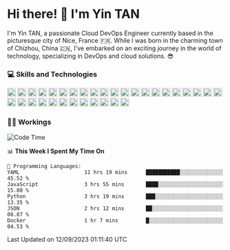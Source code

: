 # Hi there! 👋 I'm Yin TAN

I'm Yin TAN, a passionate Cloud DevOps Engineer currently based in the picturesque city of Nice, France 🇫🇷. While I was born in the charming town of Chizhou, China 🇨🇳, I've embarked on an exciting journey in the world of technology, specializing in DevOps and cloud solutions. 😎

### 💻 Skills and Technologies
<img src="https://img.shields.io/badge/java-%23ED8B00.svg?style=for-the-badge&logo=java&logoColor=white" alt="Java" style="height: 20px" /> <img src="https://img.shields.io/badge/html5-%23E34F26.svg?style=for-the-badge&logo=html5&logoColor=white" alt="HTML5" style="height: 20px" /> <img src="https://img.shields.io/badge/css3-%231572B6.svg?style=for-the-badge&logo=css3&logoColor=white" alt="CSS3" style="height: 20px" /> <img src="https://img.shields.io/badge/javascript-%23323330.svg?style=for-the-badge&logo=javascript&logoColor=%23F7DF1E" alt="JavaScript" style="height: 20px" /> <img src="https://img.shields.io/badge/python-3670A0?style=for-the-badge&logo=python&logoColor=ffdd54" alt="Python" style="height: 20px" /> <img src="https://img.shields.io/badge/azure-%230072C6.svg?style=for-the-badge&logo=azure-devops&logoColor=white" alt="Azure" style="height: 20px" /> <img src="https://img.shields.io/badge/Google%20Cloud-%234285F4.svg?style=for-the-badge&logo=google-cloud&logoColor=white" alt="Google Cloud" style="height: 20px" /> <img src="https://img.shields.io/badge/flask-%23000.svg?style=for-the-badge&logo=flask&logoColor=white" alt="Flask" style="height: 20px" /> <img src="https://img.shields.io/badge/django-%23092E20.svg?style=for-the-badge&logo=django&logoColor=white" alt="Django" style="height: 20px" /> <img src="https://img.shields.io/badge/jquery-%230769AD.svg?style=for-the-badge&logo=jquery&logoColor=white" alt="jQuery" style="height: 20px" /> <img src="https://img.shields.io/badge/node.js-6DA55F?style=for-the-badge&logo=node.js&logoColor=white" alt="NodeJS" style="height: 20px" /> <img src="https://img.shields.io/badge/opencv-%23white.svg?style=for-the-badge&logo=opencv&logoColor=white" alt="OpenCV" style="height: 20px" /> <img src="https://img.shields.io/badge/NPM-%23000000.svg?style=for-the-badge&logo=npm&logoColor=white" alt="NPM" style="height: 20px" /> <img src="https://img.shields.io/badge/ros-%230A0FF9.svg?style=for-the-badge&logo=ros&logoColor=white" alt="ROS" style="height: 20px" /> <img src="https://img.shields.io/badge/Qt-%23217346.svg?style=for-the-badge&logo=Qt&logoColor=white" alt="Qt" style="height: 20px" /> <img src="https://img.shields.io/badge/spring-%236DB33F.svg?style=for-the-badge&logo=spring&logoColor=white" alt="Spring" style="height: 20px" /> <img src="https://img.shields.io/badge/react-%2320232a.svg?style=for-the-badge&logo=react&logoColor=%2361DAFB" alt="React" style="height: 20px" /> <img src="https://img.shields.io/badge/GitHub-%23121011.svg?style=for-the-badge&logo=github&logoColor=white" alt="GitHub" style="height: 20px" /> <img src="https://img.shields.io/badge/android-%2320232a.svg?style=for-the-badge&logo=android&logoColor=%a4c639" alt="ANDROID" style="height: 20px" /> <img src="https://img.shields.io/badge/vuejs-%2335495e.svg?style=for-the-badge&logo=vuedotjs&logoColor=%234FC08D" alt="Vue.js" style="height: 20px" /> <img src="https://img.shields.io/badge/jenkins-%232C5263.svg?style=for-the-badge&logo=jenkins&logoColor=white" alt="Jenkins" style="height: 20px" /> <img src="https://img.shields.io/badge/nginx-%23009639.svg?style=for-the-badge&logo=nginx&logoColor=white" alt="Nginx" style="height: 20px" /> <img src="https://img.shields.io/badge/MongoDB-%234ea94b.svg?style=for-the-badge&logo=mongodb&logoColor=white" alt="MongoDB" style="height: 20px" /> <img src="https://img.shields.io/badge/mysql-%2300f.svg?style=for-the-badge&logo=mysql&logoColor=white" alt="MySQL" style="height: 20px" /> <img src="https://img.shields.io/badge/postgres-%23316192.svg?style=for-the-badge&logo=postgresql&logoColor=white" alt="Postgres" style="height: 20px" /> <img src="https://img.shields.io/badge/Git-fc6d26?style=for-the-badge&logo=git&logoColor=white" alt="GIT" style="height: 20px" /> <img src="https://img.shields.io/badge/Linux-FCC624?style=for-the-badge&logo=linux&logoColor=black" alt="LINUX" style="height: 20px" /> <img src="https://img.shields.io/badge/docker-%230db7ed.svg?style=for-the-badge&logo=docker&logoColor=white" alt="Docker" style="height: 20px" /> <img src="https://img.shields.io/badge/jira-%230A0FFF.svg?style=for-the-badge&logo=jira&logoColor=white" alt="Jira" style="height: 20px" /> <img src="https://img.shields.io/badge/kubernetes-%23326ce5.svg?style=for-the-badge&logo=kubernetes&logoColor=white" alt="Kubernetes" style="height: 20px" /> <img src="https://img.shields.io/badge/-Swagger-%23Clojure?style=for-the-badge&logo=swagger&logoColor=white" alt="Swagger" style="height: 20px" /> <img src="https://img.shields.io/badge/Postman-FF6C37?style=for-the-badge&logo=postman&logoColor=white" alt="Postman" style="height: 20px" /> <img src="https://img.shields.io/badge/Notion-%23000000.svg?style=for-the-badge&logo=notion&logoColor=white" alt="Notion" style="height: 20px" />

### 🧑‍💻 Workings
<!--START_SECTION:waka-->
![Code Time](http://img.shields.io/badge/Code%20Time-27%20hrs%2015%20mins-blue)

📊 **This Week I Spent My Time On** 

```text
💬 Programming Languages: 
YAML                     11 hrs 19 mins      ███████████░░░░░░░░░░░░░░   45.52 % 
JavaScript               3 hrs 55 mins       ████░░░░░░░░░░░░░░░░░░░░░   15.80 % 
Python                   3 hrs 19 mins       ███░░░░░░░░░░░░░░░░░░░░░░   13.35 % 
JSON                     2 hrs 12 mins       ██░░░░░░░░░░░░░░░░░░░░░░░   08.87 % 
Docker                   1 hr 7 mins         █░░░░░░░░░░░░░░░░░░░░░░░░   04.53 % 
```

 Last Updated on 12/09/2023 01:11:40 UTC
<!--END_SECTION:waka-->
<!-- Proudly created with GPRM ( https://gprm.itsvg.in ) -->
